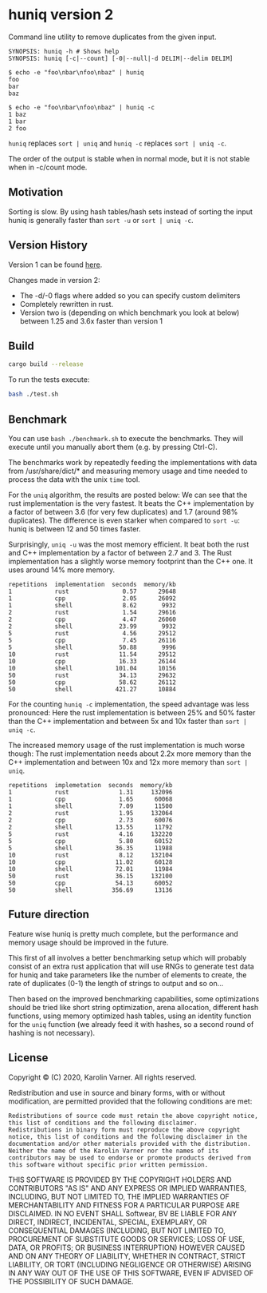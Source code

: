 # huniq version 2

Command line utility to remove duplicates from the given input.

```
SYNOPSIS: huniq -h # Shows help
SYNOPSIS: huniq [-c|--count] [-0|--null|-d DELIM|--delim DELIM]
```

```
$ echo -e "foo\nbar\nfoo\nbaz" | huniq
foo
bar
baz

$ echo -e "foo\nbar\nfoo\nbaz" | huniq -c
1 baz
1 bar
2 foo
```

`huniq` replaces `sort | uniq` and `huniq -c` replaces `sort | uniq -c`.

The order of the output is stable when in normal mode, but it is not stable when
in -c/count mode.

## Motivation

Sorting is slow. By using hash tables/hash sets instead of sorting
the input huniq is generally faster than `sort -u` or `sort | uniq -c`.

## Version History

Version 1 can be found [here](https://github.com/SoftwearDevelopment/huniq).

Changes made in version 2:

* The -d/-0 flags where added so you can specify custom delimiters
* Completely rewritten in rust.
* Version two is (depending on which benchmark you look at below) between 1.25 and 3.6x faster than version 1

## Build

```sh
cargo build --release
```

To run the tests execute:

```sh
bash ./test.sh
```

## Benchmark

You can use `bash ./benchmark.sh` to execute the benchmarks. They will execute until you manually abort them (e.g. by pressing Ctrl-C).

The benchmarks work by repeatedly feeding the implementations with data
from /usr/share/dict/* and measuring memory usage and time needed to process
the data with the unix `time` tool.

For the `uniq` algorithm, the results are posted below: We can see that the
rust implementation is the very fastest. It beats the C++ implementation by a factor
of between 3.6 (for very few duplicates) and 1.7 (around 98% duplicates).
The difference is even starker when compared to `sort -u`: huniq is between 12 and 50 times faster.

Surprisingly, `uniq -u` was the most memory efficient. It beat both the rust and
C++ implementation by a factor of between 2.7 and 3. The Rust implementation
has a slightly worse memory footprint than the C++ one. It uses around 14%
more memory.

```
repetitions  implementation  seconds  memory/kb
1            rust               0.57      29648
1            cpp                2.05      26092
1            shell              8.62       9932
2            rust               1.54      29616
2            cpp                4.47      26060
2            shell             23.99       9932
5            rust               4.56      29512
5            cpp                7.45      26116
5            shell             50.88       9996
10           rust              11.54      29512
10           cpp               16.33      26144
10           shell            101.04      10156
50           rust              34.13      29632
50           cpp               58.62      26112
50           shell            421.27      10884
```

For the counting `huniq -c` implementation, the speed advantage
was less pronounced: Here the rust implementation is between 25%
and 50% faster than the C++ implementation and between 5x and 10x
faster than `sort | uniq -c`.

The increased memory usage of the rust implementation is much worse though:
The rust implementation needs about 2.2x more memory than the C++ implementation
and between 10x and 12x more memory than `sort | uniq`.

```
repetitions  implemetation  seconds  memory/kb
1            rust              1.31     132096
1            cpp               1.65      60068
1            shell             7.09      11500
2            rust              1.95     132064
2            cpp               2.73      60076
2            shell            13.55      11792
5            rust              4.16     132220
5            cpp               5.80      60152
5            shell            36.35      11988
10           rust              8.12     132104
10           cpp              11.02      60128
10           shell            72.01      11984
50           rust             36.15     132100
50           cpp              54.13      60052
50           shell           356.69      13136
```

## Future direction

Feature wise huniq is pretty much complete, but the performance and memory usage should be improved in the future.

This first of all involves a better benchmarking setup which will probably consist
of an extra rust application that will use RNGs to generate test data for huniq and
take parameters like the number of elements to create, the rate of duplicates (0-1)
the length of strings to output and so on…

Then based on the improved benchmarking capabilities, some optimizations should be tried
like short string optimization, arena allocation, different hash functions, using
memory optimized hash tables, using an identity function for the `uniq` function
(we already feed it with hashes, so a second round of hashing is not necessary).

## License

Copyright © (C) 2020, Karolin Varner. All rights reserved.

Redistribution and use in source and binary forms, with or without modification, are permitted provided that the following conditions are met:

    Redistributions of source code must retain the above copyright notice, this list of conditions and the following disclaimer.
    Redistributions in binary form must reproduce the above copyright notice, this list of conditions and the following disclaimer in the documentation and/or other materials provided with the distribution.
    Neither the name of the Karolin Varner nor the names of its contributors may be used to endorse or promote products derived from this software without specific prior written permission.

THIS SOFTWARE IS PROVIDED BY THE COPYRIGHT HOLDERS AND CONTRIBUTORS "AS IS" AND ANY EXPRESS OR IMPLIED WARRANTIES, INCLUDING, BUT NOT LIMITED TO, THE IMPLIED WARRANTIES OF MERCHANTABILITY AND FITNESS FOR A PARTICULAR PURPOSE ARE DISCLAIMED. IN NO EVENT SHALL Softwear, BV BE LIABLE FOR ANY DIRECT, INDIRECT, INCIDENTAL, SPECIAL, EXEMPLARY, OR CONSEQUENTIAL DAMAGES (INCLUDING, BUT NOT LIMITED TO, PROCUREMENT OF SUBSTITUTE GOODS OR SERVICES; LOSS OF USE, DATA, OR PROFITS; OR BUSINESS INTERRUPTION) HOWEVER CAUSED AND ON ANY THEORY OF LIABILITY, WHETHER IN CONTRACT, STRICT LIABILITY, OR TORT (INCLUDING NEGLIGENCE OR OTHERWISE) ARISING IN ANY WAY OUT OF THE USE OF THIS SOFTWARE, EVEN IF ADVISED OF THE POSSIBILITY OF SUCH DAMAGE.
